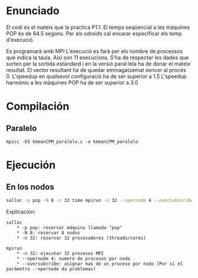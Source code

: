 # Enunciado
El codi és el mateix que la practica P1.1.
El temps seqüencial a les màquines POP és de 64.5 segons.
Per als odroids cal encarar especificar els temp d'execució.

Es programarà amb MPI
L'execució es farà per els nombre de processos que indica la taula. Així son 11 execucions.
S'ha de respectar les dades que surten per la sortida estàndard i en la versió paral·lela ha de donar el mateix resultat.
El vector resultant ha de quedar emmagatzemat sencer al procés 0.
L'speedup en qualsevol configuració ha de ser superior a 1.5
L'speedup harmònic a les màquines POP ha de ser superior a 3.0

# Compilación

## Paralelo
```
mpicc -O3 kmeanCPM_paralelo.c -o kmeanCPM_paralelo
```

# Ejecución

## En los nodos 
```bash
salloc -p pop -N 8 -n 32 time mpirun -n 32 --npernode 4 --oversubscribe kmeanCPM_paralelo
```
Explicación:
```
salloc
    * -p pop: reservar máquina llamada "pop"
    * -N 8: reservar 8 nodos
    * -n 32: reservar 32 procesadores (threads/cores)

mpirun
    * -n 32: ejecutar 32 procesos MPI
    * --npernode 4: numero de procesos por nodo
    * --oversubcribe: asignar mas de un proceso por nodo (Por si el parámetro --npernode da problemas)
``` 